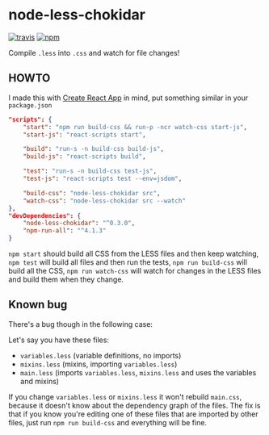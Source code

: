 # node-less-chokidar

[![travis](https://travis-ci.org/sampi/node-less-chokidar.svg?branch=master)](https://travis-ci.org/sampi/node-less-chokidar)
[![npm](https://img.shields.io/npm/v/node-less-chokidar.svg)](https://npmjs.org/package/node-less-chokidar)

Compile `.less` into `.css` and watch for file changes!

## HOWTO

I made this with [Create React App](https://github.com/facebookincubator/create-react-app) in mind, put something similar in your `package.json`

```json
"scripts": {
    "start": "npm run build-css && run-p -ncr watch-css start-js",
    "start-js": "react-scripts start",

    "build": "run-s -n build-css build-js",
    "build-js": "react-scripts build",

    "test": "run-s -n build-css test-js",
    "test-js": "react-scripts test --env=jsdom",

    "build-css": "node-less-chokidar src",
    "watch-css": "node-less-chokidar src --watch"
},
"devDependencies": {
    "node-less-chokidar": "^0.3.0",
    "npm-run-all": "^4.1.3"
}
```

`npm start` should build all CSS from the LESS files and then keep watching,
`npm test` will build all files and then run the tests,
`npm run build-css` will build all the CSS,
`npm run watch-css` will watch for changes in the LESS files and build them when they change.

## Known bug

There's a bug though in the following case:

Let's say you have these files:

* `variables.less` (variable definitions, no imports)
* `mixins.less` (mixins, importing `variables.less`)
* `main.less` (imports `variables.less`, `mixins.less` and uses the variables and mixins)

If you change `variables.less` or `mixins.less` it won't rebuild `main.css`, because it doesn't know about the dependency graph of the files.
The fix is that if you know you're editing one of these files that are imported by other files, just run `npm run build-css` and everything will be fine.

